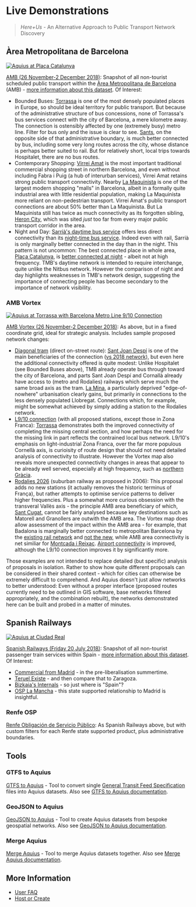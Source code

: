 # Live Demonstrations

> _Here+Us_ - An Alternative Approach to Public Transport Network Discovery

## Àrea Metropolitana de Barcelona

[![Aquius at Plaça Catalunya](https://timhowgego.github.io/Aquius/static/aquius-placa-catalunya.jpg)](https://timhowgego.github.io/Aquius/live/amb-2018/#r1/p2/s4/z13/tca-ES)

[AMB (26 November-2 December 2018)](https://timhowgego.github.io/Aquius/live/amb-2018/): Snapshot of all non-tourist scheduled public transport within the [Àrea Metropolitana de Barcelona](http://www.amb.cat/) (AMB) - [more information about this dataset](https://timhowgego.github.io/AquiusData/es-amb/). Of Interest:

* Bounded Buses: [Torrassa](https://timhowgego.github.io/Aquius/live/amb-2018/#x2.11864/y41.3648/z14/c2.11658/k41.36869/m13/r1/n0) is one of the most densely populated places in Europe, so should be ideal territory for public transport. But because of the administrative structure of bus concessions, none of Torrassa's bus services connect with the city of Barcelona, a mere kilometre away. The connection is ostensibly affected by one (extremely busy) metro line. Filter for bus only and the issue is clear to see. [Sants](https://timhowgego.github.io/Aquius/live/amb-2018/#x2.14783/y41.37829/z13/c2.1401/k41.37707/m13/r1/n2), on the opposite side of that administrative boundary, is much better connected by bus, including some very long routes across the city, whose distance is perhaps better suited to rail. But for relatively short, local trips towards Hospitalet, there are no bus routes.
* Contemporary Shopping: [Virrei Amat](https://timhowgego.github.io/Aquius/live/amb-2018/#x2.17632/y41.42555/z13/c2.17504/k41.42973/m14/r2/n0/p2) is the most important traditional commercial shopping street in northern Barcelona, and even without including Fabra i Puig (a hub of interurban services), Virrei Amat retains strong public transport connectivity. Nearby [La Maquinista](https://timhowgego.github.io/Aquius/live/amb-2018/#x2.19701/y41.43645/z14/c2.1983/k41.44035/m14/r2/n0/p2) is one of the largest modern shopping "malls" in Barcelona, albeit in a formally quite industrial area with little residential population, making La Maquinista more reliant on non-pedestrian transport. Virrei Amat's public transport connections are about 50% better than La Maquinista. But La Maquinista still has twice as much connectivity as its forgotten sibling, [Heron City](https://timhowgego.github.io/Aquius/live/amb-2018/#x2.18671/y41.43497/z14/c2.1819/k41.43494/m14/r2/n0/p2), which was sited _just_ too far from every major public transport corridor in the area.
* Night and Day: [Sarrià's daytime bus service](https://timhowgego.github.io/Aquius/live/amb-2018/#x2.14354/y41.40057/z13/c2.12568/k41.39941/m14/n2/p1/r0) offers less direct connectivity than its [night-time bus service](https://timhowgego.github.io/Aquius/live/amb-2018/#x2.14354/y41.40057/z13/c2.12568/k41.39941/m14/n2/p1/r4). Indeed even with rail, Sarrià is only marginally better connected in the day than in the night. This pattern is not uncommon: The best connected place in whole area, [Plaça Catalunya](https://timhowgego.github.io/Aquius/live/amb-2018/#x2.17255/y41.38756/z13/c2.171/k41.38789/m14/p1), is [better connected at night](https://timhowgego.github.io/Aquius/live/amb-2018/#x2.17255/y41.38756/z13/c2.171/k41.38789/m14/p1/r4) - albeit not at high frequency. TMB's daytime network is intended to require interchange, quite unlike the Nitbus network. However the comparison of night and day highlights weaknesses in TMB's network design, suggesting the importance of connecting people has become secondary to the importance of network visibility.

### AMB Vortex

[![Aquius at Torrassa with Barcelona Metro Line 9/10 Connection](https://timhowgego.github.io/Aquius/static/aquius-barcelona-l9-l10.jpg)](https://timhowgego.github.io/Aquius/live/amb-vortex-2018/#c2.11985/k41.36972/m13/x2.153/y41.3832/z12/p2/r2/s3/tca-ES)

[AMB Vortex (26 November-2 December 2018)](https://timhowgego.github.io/Aquius/live/amb-vortex-2018/): As above, but in a fixed coordinate grid, ideal for strategic analysis. Includes sample proposed network changes:

* [Diagonal tram](http://ajuntament.barcelona.cat/mobilitat/tramviaconnectat/es) (direct on-street route): [Sant Joan Despí](https://timhowgego.github.io/Aquius/live/amb-vortex-2018/#c2.0695/k41.365/m12/x2.14371/y41.38125/z13/r1) is one of the main beneficiaries of the connection ([vs 2018 network](https://timhowgego.github.io/Aquius/live/amb-vortex-2018/#c2.0695/k41.365/m12/x2.14371/y41.38125/z13)), but even here the additional connectivity offered is quite modest: Unlike Hospitalet (see Bounded Buses above), TMB already operate bus through toward the city of Barcelona, and parts Sant Joan Despí and Cornallà already have access to (metro and Rodalies) railways which serve much the same broad axis as the tram. [La Mina](#c2.219968/k41.419994/m16/x2.1907/y41.3896/z12/r1), a particularly deprived "edge-of-nowhere" urbanisation clearly gains, but primarily in connections to the less densely populated Llobregat. Connections which, for example, might be somewhat achieved by simply adding a station to the Rodalies network.
* [L9/10 connection](https://ca.wikipedia.org/wiki/L%C3%ADnia_9_del_metro_de_Barcelona) (with all proposed stations, except those in Zona Franca): [Torrassa](https://timhowgego.github.io/Aquius/live/amb-vortex-2018/#c2.119932/k41.369933/m16/x2.1327/y41.3847/z12/r2) demonstrates both the improved connectivity of completing the missing central section, and how perhaps the need for the missing link in part reflects the contrained local bus network. L9/10's emphasis on light-industrial Zona Franca, over the far more populous Cornellà axis, is curioisity of route design that should not need detailed analysis of connectivity to illustrate. However the Vortex map also reveals more unexpected connectivity changes in areas that appear to be already well served, especially at high frequency, such as [northern Gràcia](https://timhowgego.github.io/Aquius/live/amb-vortex-2018/#c2.160037/k41.410146/m16/x2.15761/y41.3998/z13/r2/p3).
* [Rodalies 2026](http://territori.gencat.cat/web/.content/home/01_departament/plans/plans_sectorials/mobilitat/pla_dinfraestructures_del_transport_de_catalunya_2006-2026/pitc11transportpublic_tcm32-35012.pdf) (suburban railway as proposed in 2006): This proposal adds no new stations (it actually removes the historic terminus of França), but rather attempts to optimise service patterns to deliver higher frequencies. Plus a somewhat more curious obsession with the transveral Vallès axis - the principle AMB area beneficiary of which, [Sant Cugat](https://timhowgego.github.io/Aquius/live/amb-vortex-2018/#c2.0823/k41.4749/m12/x2.0826/y41.4279/z12/r3/p2), cannot be fairly analysed because key destinations such as Matorell and Granollers are outwith the AMB area. The Vortex map does allow assessment of the impact within the AMB area - for example, that Badalona is marginally better connected to metropolitan Barcelona by the [existing rail network](https://timhowgego.github.io/Aquius/live/amb-vortex-2018/#c2.25005/k41.44942/m14/x2.1252/y41.3884/z11/r0/p2/n1) and [not the new](https://timhowgego.github.io/Aquius/live/amb-vortex-2018/#c2.25005/k41.44942/m14/x2.1252/y41.3884/z11/r3/p2/n1), while AMB area connectivity is net similiar for [Montcada i Reixac](#c2.1849/k41.4875/m11/x2.0991/y41.3838/z11/r3/p2/n1). [Airport connectivity](#c2.0706/k41.2997/m12/x2.1245/y41.3575/z11/r3/p2/n0) is improved, although the L9/10 connection improves it by significantly more.

Those examples are not intended to replace detailed (but specific) analysis of proposals in isolation. Rather to show how quite different proposals can be considered in their shared context - which for cities can otherwise be extremely difficult to comprehend. And Aquius doesn't just allow networks to better understood: Even without a proper interface (proposed routes currently need to be outlined in GIS software, base networks filtered appropriately, and the combination rebuilt), the networks demonstrated here can be built and probed in a matter of minutes.

## Spanish Railways

[![Aquius at Ciudad Real](https://timhowgego.github.io/Aquius/static/aquius-ciudad-real.jpg)](https://timhowgego.github.io/Aquius/live/es-rail-20-jul-2018/#x-3.296/y39.092/z7/c-3.966/k38.955/m8/s7/vlphn)

[Spanish Railways (Friday 20 July 2018)](https://timhowgego.github.io/Aquius/live/es-rail-20-jul-2018/): Snapshot of all non-tourist passenger train services within Spain - [more information about this dataset](https://timhowgego.github.io/AquiusData/es-rail/). Of Interest:

* [Commercial from Madrid](https://timhowgego.github.io/Aquius/live/es-rail-20-jul-2018/#x-4.340/y40.564/z7/c-3.6887/k40.4365/m10/s7/vlphn/n4) - in the pre-liberalisation summertime.
* [Teruel Existe](https://timhowgego.github.io/Aquius/live/es-rail-20-jul-2018/#x-1.439/y40.676/z7/c-1.110/k40.341/m9/s7/vlphn/n1) - and then compare that to Zaragoza.
* [Bizkaia's Internals](https://timhowgego.github.io/Aquius/live/es-rail-20-jul-2018/#x-2.9121/y43.2857/z11/c-2.92511/k43.25733/m13/vlhn/s5) - so just where is "Spain"?
* [OSP La Mancha](https://timhowgego.github.io/Aquius/live/es-rail-20-jul-2018/#x-3.724/y39.305/z8/c-3.69/k39.32/m6/s7/vlhnp/n3) - this state supported relationship to Madrid is insightful.

### Renfe OSP

[Renfe Obligación de Servicio Público](https://timhowgego.github.io/Aquius/live/renfe-osp-20-jul-2018/): As Spanish Railways above, but with custom filters for each Renfe state supported product, plus administrative boundaries.

## Tools

### GTFS to Aquius

[GTFS to Aquius](https://timhowgego.github.io/Aquius/live/gtfs/) - Tool to convert single [General Transit Feed Specification](https://developers.google.com/transit/gtfs/reference/) files into Aquius datasets. Also see [GTFS to Aquius documentation](https://timhowgego.github.io/Aquius/#gtfs-to-aquius).

### GeoJSON to Aquius

[GeoJSON to Aquius](https://timhowgego.github.io/Aquius/live/geojson/) - Tool to create Aquius datasets from bespoke geospatial networks. Also see [GeoJSON to Aquius documentation](https://timhowgego.github.io/Aquius/#geojson-to-aquius).

### Merge Aquius

[Merge Aquius](https://timhowgego.github.io/Aquius/live/merge/) - Tool to merge Aquius datasets together. Also see [Merge Aquius documentation](https://timhowgego.github.io/Aquius/#merge-aquius).

## More Information

* [User FAQ](https://timhowgego.github.io/Aquius/#user-faq)
* [Host or Create](https://timhowgego.github.io/Aquius/#quick-setup)
